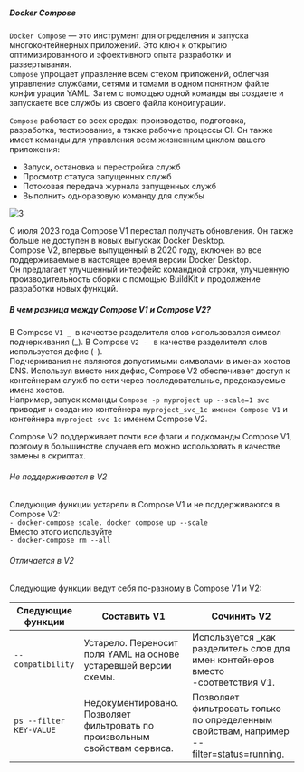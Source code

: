 ##### Docker Compose
``Docker Compose`` — это инструмент для определения и запуска многоконтейнерных приложений. Это ключ к открытию оптимизированного и эффективного опыта разработки и развертывания.<br>
``Compose`` упрощает управление всем стеком приложений, облегчая управление службами, сетями и томами в одном понятном файле конфигурации YAML. Затем с помощью одной команды вы создаете и запускаете все службы из своего файла конфигурации.<br>

``Compose`` работает во всех средах: производство, подготовка, разработка, тестирование, а также рабочие процессы CI. Он также имеет команды для управления всем жизненным циклом вашего приложения:

- Запуск, остановка и перестройка служб
- Просмотр статуса запущенных служб
- Потоковая передача журнала запущенных служб
- Выполнить одноразовую команду для службы

![3](https://github.com/user-attachments/assets/31c11503-ffb4-4b48-bb31-cb5967ca7dde)

С июля 2023 года Compose V1 перестал получать обновления. Он также больше не доступен в новых выпусках Docker Desktop.<br>
Compose V2, впервые выпущенный в 2020 году, включен во все поддерживаемые в настоящее время версии Docker Desktop.<br>Он предлагает улучшенный интерфейс командной строки, улучшенную производительность сборки с помощью BuildKit и продолжение разработки новых функций.

##### В чем разница между Compose V1 и Compose V2?

В Compose ``V1 _ ``в качестве разделителя слов использовался символ подчеркивания (_). В Compose ``V2 - `` в качестве разделителя слов используется дефис (-).<br>
Подчеркивания не являются допустимыми символами в именах хостов DNS. Используя вместо них дефис, Compose V2 обеспечивает доступ к контейнерам служб по сети через последовательные, предсказуемые имена хостов.<br>
Например, запуск команды ``Compose -p myproject up --scale=1 svc`` приводит к созданию контейнера ``myproject_svc_1с именем Compose V1`` и контейнера ``myproject-svc-1с`` именем Compose V2.<br>

Compose V2 поддерживает почти все флаги и подкоманды Compose V1, поэтому в большинстве случаев его можно использовать в качестве замены в скриптах.

###### Не поддерживается в V2
Следующие функции устарели в Compose V1 и не поддерживаются в Compose V2:<br>
``- docker-compose scale. docker compose up --scale``<br>
Вместо этого используйте<br>
``- docker-compose rm --all``

###### Отличается в V2
Следующие функции ведут себя по-разному в Compose V1 и V2:

 Следующие функции                  |Составить V1	                                                      |Сочинить V2                                                                                
------------------------------------|-------------------------------------------------------------------|--------------------------------------------------------------------------------
``--compatibility``	                | Устарело. Переносит поля YAML на основе устаревшей версии схемы.  | Используется _как разделитель слов для имен контейнеров вместо -соответствия V1.
``ps --filter KEY-VALUE	``          | Недокументировано. Позволяет фильтровать по произвольным свойствам сервиса.| Позволяет фильтровать только по определенным свойствам, например --filter=status=running.
